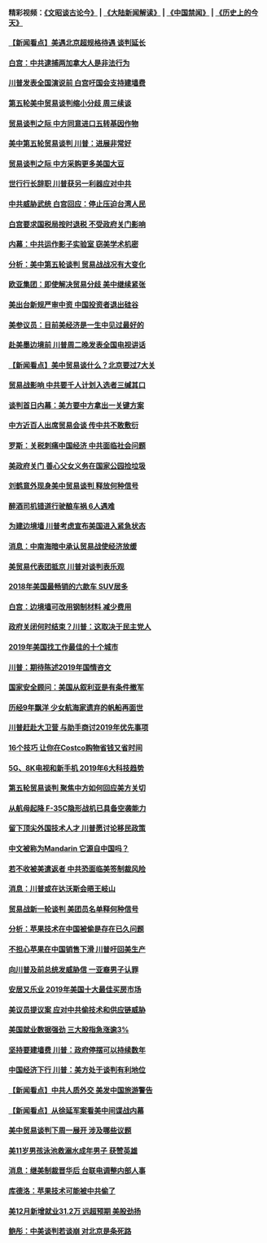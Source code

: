 #### 精彩视频：[《文昭谈古论今》](https://github.com/gfw-breaker/wenzhao/blob/master/README.md?t=01082131) | [《大陆新闻解读》](https://github.com/gfw-breaker/ntdtv-comedy/blob/master/README.md?t=01082131) | [《中国禁闻》](https://github.com/gfw-breaker/ntdtv-news/blob/master/README.md?t=01082131) | [《历史上的今天》](https://github.com/gfw-breaker/today-in-history/blob/master/README.md?t=01082131) 

#### [【新闻看点】美遇北京超规格待遇 谈判延长](../pages/nsc412/n10961905.md?t=01082131) 

#### [白宫：中共逮捕两加拿大人是非法行为](../pages/nsc412/n10962084.md?t=01082131) 

#### [川普发表全国演说前 白宫吁国会支持建墙费](../pages/nsc412/n10962064.md?t=01082131) 

#### [第五轮美中贸易谈判缩小分歧 周三续谈](../pages/nsc412/n10961892.md?t=01082131) 

#### [贸易谈判之际 中方同意进口五转基因作物](../pages/nsc412/n10961808.md?t=01082131) 

#### [美中第五轮贸易谈判 川普：进展非常好](../pages/nsc412/n10961683.md?t=01082131) 

#### [贸易谈判之际 中方采购更多美国大豆](../pages/nsc412/n10961107.md?t=01082131) 

#### [世行行长辞职 川普获另一利器应对中共](../pages/nsc412/n10961551.md?t=01082131) 

#### [中共威胁武统 白宫回应：停止压迫台湾人民](../pages/nsc412/n10961171.md?t=01082131) 

#### [白宫要求国税局按时退税 不受政府关门影响](../pages/nsc412/n10960626.md?t=01082131) 

#### [内幕：中共运作影子实验室 窃美学术机密](../pages/nsc412/n10960558.md?t=01082131) 

#### [分析：美中第五轮谈判 贸易战战况有大变化](../pages/nsc412/n10960121.md?t=01082131) 

#### [欧亚集团：即使解决贸易分歧 美中继续紧张](../pages/nsc412/n10960173.md?t=01082131) 

#### [美出台新规严审中资 中国投资者退出硅谷](../pages/nsc412/n10960181.md?t=01082131) 

#### [美参议员：目前美经济是一生中见过最好的](../pages/nsc412/n10960085.md?t=01082131) 

#### [赴美墨边境前 川普周二晚发表全国电视讲话](../pages/nsc412/n10960029.md?t=01082131) 

#### [【新闻看点】美中贸易谈什么？北京要过7大关](../pages/nsc412/n10959840.md?t=01082131) 

#### [贸易战影响 中共要千人计划入选者三缄其口](../pages/nsc412/n10959988.md?t=01082131) 

#### [谈判首日内幕：美方要中方拿出一关键方案](../pages/nsc412/n10959854.md?t=01082131) 

#### [中方近百人出席贸易会谈 传中共不敢敷衍](../pages/nsc412/n10959798.md?t=01082131) 

#### [罗斯：关税刺痛中国经济 中共面临社会问题](../pages/nsc412/n10959690.md?t=01082131) 

#### [美政府关门 善心父女义务在国家公园捡垃圾](../pages/nsc412/n10959577.md?t=01082131) 

#### [刘鹤意外现身美中贸易谈判 释放何种信号](../pages/nsc412/n10959526.md?t=01082131) 

#### [醉酒司机错道行驶酿车祸 6人遇难](../pages/nsc412/n10959370.md?t=01082131) 

#### [为建边境墙 川普考虑宣布美国进入紧急状态](../pages/nsc412/n10958507.md?t=01082131) 

#### [消息：中南海暗中承认贸易战使经济放缓](../pages/nsc412/n10958245.md?t=01082131) 

#### [美贸易代表团抵京 川普对谈判表乐观](../pages/nsc412/n10957808.md?t=01082131) 

#### [2018年美国最畅销的六款车 SUV居多](../pages/nsc412/n10953937.md?t=01082131) 

#### [白宫：边境墙可改用钢制材料 减少费用](../pages/nsc412/n10957898.md?t=01082131) 

#### [政府关闭何时结束？川普：这取决于民主党人](../pages/nsc412/n10957915.md?t=01082131) 

#### [2019年美国找工作最佳的十个城市](../pages/nsc412/n10956523.md?t=01082131) 

#### [川普：期待陈述2019年国情咨文](../pages/nsc412/n10957830.md?t=01082131) 

#### [国家安全顾问：美国从叙利亚是有条件撤军](../pages/nsc412/n10957696.md?t=01082131) 

#### [历经9年飘洋 少女航海家遗弃的帆船再面世](../pages/nsc412/n10957460.md?t=01082131) 

#### [川普赶赴大卫营 与助手商讨2019年优先事项](../pages/nsc412/n10957376.md?t=01082131) 

#### [16个技巧 让你在Costco购物省钱又省时间](../pages/nsc412/n10955689.md?t=01082131) 

#### [5G、8K电视和新手机 2019年6大科技趋势](../pages/nsc412/n10955708.md?t=01082131) 

#### [第五轮贸易谈判 聚焦中方如何回应美方关切](../pages/nsc412/n10956081.md?t=01082131) 

#### [从航母起降 F-35C隐形战机已具备空袭能力](../pages/nsc412/n10952444.md?t=01082131) 

#### [留下顶尖外国技术人才 川普愿讨论移民政策](../pages/nsc412/n10956102.md?t=01082131) 

#### [中文被称为Mandarin 它源自中国吗？](../pages/nsc412/n10956208.md?t=01082131) 

#### [若不收被美遣返者 中共恐面临美签制裁风险](../pages/nsc412/n10956098.md?t=01082131) 

#### [消息：川普或在达沃斯会晤王岐山](../pages/nsc412/n10955960.md?t=01082131) 

#### [贸易战新一轮谈判 美团员名单释何种信号](../pages/nsc412/n10955951.md?t=01082131) 

#### [分析：苹果技术在中国被偷是存在已久问题](../pages/nsc412/n10955741.md?t=01082131) 

#### [不担心苹果在中国销售下滑 川普吁回美生产](../pages/nsc412/n10955732.md?t=01082131) 

#### [向川普及前总统发威胁信 一亚裔男子认罪](../pages/nsc412/n10955585.md?t=01082131) 

#### [安居又乐业  2019年美国十大最佳买房市场](../pages/nsc412/n10954536.md?t=01082131) 

#### [美议员提议案 应对中共偷技术和供应链威胁](../pages/nsc412/n10954406.md?t=01082131) 

#### [美国就业数据强劲 三大股指急涨逾3%](../pages/nsc412/n10954508.md?t=01082131) 

#### [坚持要建墙费 川普：政府停摆可以持续数年](../pages/nsc412/n10954407.md?t=01082131) 

#### [中国经济下行 川普：美方处于谈判有利地位](../pages/nsc412/n10954366.md?t=01082131) 

#### [【新闻看点】中共人质外交 美发中国旅游警告](../pages/nsc412/n10954034.md?t=01082131) 

#### [【新闻看点】从徐延军案看美中间谍战内幕](../pages/nsc412/n10953966.md?t=01082131) 

#### [美中贸易谈判下周一展开 涉及哪些议题](../pages/nsc412/n10954176.md?t=01082131) 

#### [美11岁男孩泳池救溺水成年男子 获赞英雄](../pages/nsc412/n10954158.md?t=01082131) 

#### [消息：继美制裁晋华后 台联电调整内部人事](../pages/nsc412/n10953969.md?t=01082131) 

#### [库德洛：苹果技术可能被中共偷了](../pages/nsc412/n10953981.md?t=01082131) 

#### [美12月新增就业31.2万 远超预期 美股劲扬](../pages/nsc412/n10953907.md?t=01082131) 

#### [鲍彤：中美谈判若谈崩 对北京是条死路](../pages/nsc412/n10953737.md?t=01082131) 

